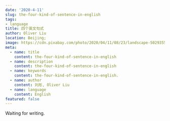 ```yaml
---
date: '2020-4-11'
slug: the-four-kind-of-sentence-in-english
tags:
- language
title: 四个英文句式
author: Oliver Liu
location: Beijing;
image: https://cdn.pixabay.com/photo/2020/04/11/08/23/landscape-5029355__340.jpg
meta:
  - name: title
    content: the-four-kind-of-sentence-in-english
  - name: description
    content: the-four-kind-of-sentence-in-english
  - name: keywords
    content: the-four-kind-of-sentence-in-english.
  - name: author
    content: 刘彤, Oliver Liu
  - name: language
    content: English
featured: false
---
```


Waiting for writing.

